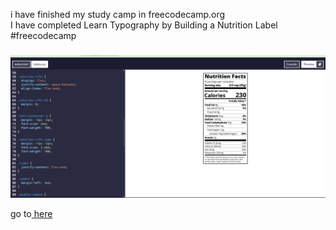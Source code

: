 i have finished my study camp in freecodecamp.org
<br>
I have completed Learn Typography by Building a Nutrition Label #freecodecamp<br>
###
<img src="/assets/p.png" alt="Learn Typography by Building a Nutrition Label #freecodecamp">
<p>go to<a link href="https://www.freecodecamp.org/learn/2022/responsive-web-design/learn-typography-by-building-a-nutrition-label/"> here</a></p>


